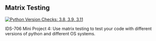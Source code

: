 ## Matrix Testing

[![Python Version Checks: 3.8, 3.9, 3.11](https://github.com/nogibjj/mjh140-MiniProject4/actions/workflows/python_matrix.yml/badge.svg)](https://github.com/nogibjj/mjh140-MiniProject4/actions/workflows/python_matrix.yml)  

IDS-706 Mini Project 4: Use matrix testing to test your code with different versions of python and different OS systems.
